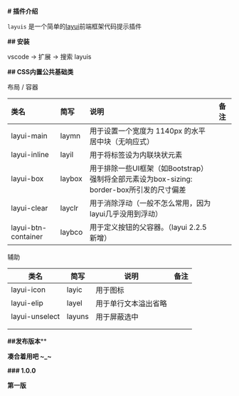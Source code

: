 **# 插件介绍**

`layuis` 是一个简单的[layui](https://www.layui.com)前端框架代码提示插件

**## 安装**

vscode -> 扩展 -> 搜索 layuis

**## CSS内置公共基础类**

布局 / 容器


| 类名                | 简写   | 说明                                                         | 备注 |
| :------------------ | :----- | :----------------------------------------------------------- | :--- |
| layui-main          | laymn  | 用于设置一个宽度为 1140px 的水平居中块（无响应式）           |      |
| layui-inline        | layil  | 用于将标签设为内联块状元素                                   |      |
| layui-box           | laybox | 用于排除一些UI框架（如Bootstrap）强制将全部元素设为box-sizing: border-box所引发的尺寸偏差 |      |
| layui-clear         | layclr | 用于消除浮动（一般不怎么常用，因为layui几乎没用到浮动）      |      |
| layui-btn-container | laybco | 用于定义按钮的父容器。（layui 2.2.5 新增）                   |      |

辅助

| 类名           | 简写   | 说明                 | 备注 |
| -------------- | ------ | -------------------- | ---- |
| layui-icon     | layic  | 用于图标             |      |
| layui-elip     | layel  | 用于单行文本溢出省略 |      |
| layui-unselect | layuns | 用于屏蔽选中         |      |
|                |        |                      |      |
|                |        |                      |      |

**##发布版本****

**凑合着用吧 ~_~**

**### 1.0.0**

**第一版**
